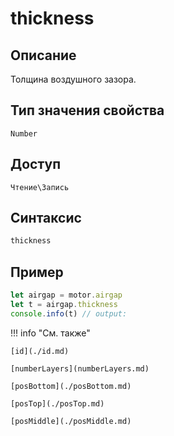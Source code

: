 # thickness

## Описание
Толщина воздушного зазора.

## Тип значения свойства
`Number`

## Доступ
`Чтение\Запись`

## Синтаксис
```javascript
thickness
```

## Пример
```javascript linenums="1"
let airgap = motor.airgap
let t = airgap.thickness
console.info(t) // output:
```

!!! info "См. также"

    [id](./id.md)

    [numberLayers](numberLayers.md)

    [posBottom](./posBottom.md)

    [posTop](./posTop.md)

    [posMiddle](./posMiddle.md)
